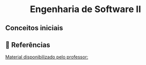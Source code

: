 # <center>Engenharia de Software II
## Conceitos iniciais
<div align="justify">






## 📌 Referências

[Material disponibilizado pelo professor:]()